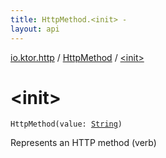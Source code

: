 ```yaml
---
title: HttpMethod.<init> - 
layout: api
---
```


<div class='api-docs-breadcrumbs'><a href="../index.html">io.ktor.http</a> / <a href="index.html">HttpMethod</a> / <a href="./-init-.html">&lt;init&gt;</a></div>

# &lt;init&gt;

<div class="signature"><code><span class="identifier">HttpMethod</span><span class="symbol">(</span><span class="parameterName" id="io.ktor.http.HttpMethod$<init>(kotlin.String)/value">value</span><span class="symbol">:</span>&nbsp;<a href="https://kotlinlang.org/api/latest/jvm/stdlib/kotlin/-string/index.html"><span class="identifier">String</span></a><span class="symbol">)</span></code></div>

Represents an HTTP method (verb)

